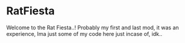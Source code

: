 # RatFiesta
Welcome to the Rat Fiesta..!
Probably my first and last mod, it was an experience, Ima just some of my code here just incase of, idk..
